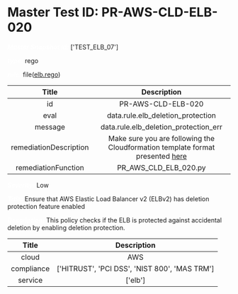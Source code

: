 



# Master Test ID: PR-AWS-CLD-ELB-020


***<font color="white">Master Snapshot Id:</font>*** ['TEST_ELB_07']

***<font color="white">type:</font>*** rego

***<font color="white">rule:</font>*** file([elb.rego])  
  
  
  
  

|Title|Description|
| :---: | :---: |
|id|PR-AWS-CLD-ELB-020|
|eval|data.rule.elb_deletion_protection|
|message|data.rule.elb_deletion_protection_err|
|remediationDescription|Make sure you are following the Cloudformation template format presented <a href='https://docs.aws.amazon.com/AWSCloudFormation/latest/UserGuide/aws-resource-elasticloadbalancingv2-targetgroup.html#cfn-elasticloadbalancingv2-targetgroup-protocol' target='_blank'>here</a>|
|remediationFunction|PR_AWS_CLD_ELB_020.py|


***<font color="white">Severity:</font>*** Low

***<font color="white">Title:</font>*** Ensure that AWS Elastic Load Balancer v2 (ELBv2) has deletion protection feature enabled

***<font color="white">Description:</font>*** This policy checks if the ELB is protected against accidental deletion by enabling deletion protection.  
  
  

|Title|Description|
| :---: | :---: |
|cloud|AWS|
|compliance|['HITRUST', 'PCI DSS', 'NIST 800', 'MAS TRM']|
|service|['elb']|



[elb.rego]: https://github.com/prancer-io/prancer-compliance-test/tree/master/aws/cloud/elb.rego
